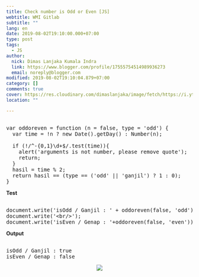 ```yaml
---
title: Check number is Odd or Even [JS]
webtitle: WMI Gitlab
subtitle: ""
lang: en
date: 2019-08-02T19:10:00.000+07:00
type: post
tags:
  - JS
author:
  nick: Dimas Lanjaka Kumala Indra
  link: https://www.blogger.com/profile/17555754514989936273
  email: noreply@blogger.com
modified: 2019-08-02T19:10:04.879+07:00
category: []
comments: true
cover: https://res.cloudinary.com/dimaslanjaka/image/fetch/https://i.ytimg.com/vi/jFazrvLodrA/maxresdefault.jpg
location: ""

---
```


<pre><br>var oddoreven = function (n = false, type = 'odd') {<br>  var time = !n ? new Date().getDay() : Number(n);<br>  <br>  if (!/^-{0,1}\d+$/.test(time)){<br>    alert('arguments is not number, please remove quote');<br>    return;<br>  }<br>  hasil = time % 2;<br>  return hasil == (type == ('odd' || 'ganjil') ? 1 : 0);<br>}<br></pre><b>Test</b><pre><br>document.write('isOdd / Ganjil : ' + oddoreven(false, 'odd'));<br>document.write('&lt;br/&gt;');<br>document.write('isEven / Genap : '+oddoreven(false, 'even'));<br></pre><b>Output</b><pre><br>isOdd / Ganjil : true<br>isEven / Genap : false<br></pre> <div class="separator" style="clear: both; text-align: center;"><a href="https://res.cloudinary.com/dimaslanjaka/image/fetch/https://i.ytimg.com/vi/jFazrvLodrA/maxresdefault.jpg" imageanchor="1" style="margin-left: 1em; margin-right: 1em;" rel="noopener noreferer nofollow"><img border="0" src="https://res.cloudinary.com/dimaslanjaka/image/fetch/https://i.ytimg.com/vi/jFazrvLodrA/maxresdefault.jpg" data-original-width="800" data-original-height="450"></a></div>